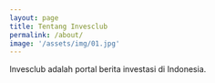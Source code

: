 ```yaml
---
layout: page
title: Tentang Invesclub
permalink: /about/
image: '/assets/img/01.jpg'
---
```


Invesclub adalah portal berita investasi di Indonesia.
